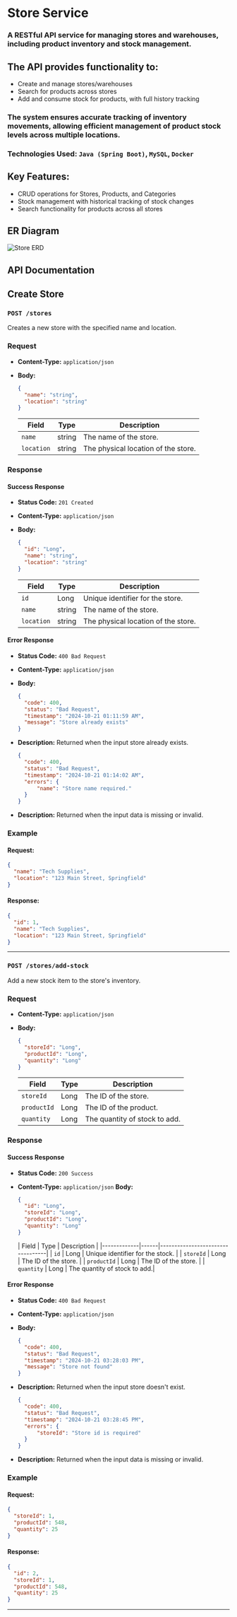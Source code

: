 # Store Service

### A RESTful API service for managing stores and warehouses, including product inventory and stock management.

## The API provides functionality to:

- Create and manage stores/warehouses
- Search for products across stores
- Add and consume stock for products, with full history tracking

### The system ensures accurate tracking of inventory movements, allowing efficient management of product stock levels across multiple locations.

### Technologies Used: `Java (Spring Boot)`, `MySQL`, `Docker`

## Key Features:

- CRUD operations for Stores, Products, and Categories
- Stock management with historical tracking of stock changes
- Search functionality for products across all stores

## ER Diagram

![Store ERD](https://github.com/user-attachments/assets/d2e26bee-f5e2-418d-9058-fcd3521b8f7a)

## API Documentation

## Create Store

### `POST /stores`

Creates a new store with the specified name and location.

### Request

- **Content-Type:** `application/json`
- **Body:**
    ```json
    {
      "name": "string",
      "location": "string"
    }
    ```

  | Field      | Type   | Description                        |
  |------------|--------|------------------------------------|
  | `name`     | string | The name of the store.             |
  | `location` | string | The physical location of the store.|

### Response

#### Success Response

- **Status Code:** `201 Created`
- **Content-Type:** `application/json`
- **Body:**
    ```json
    {
      "id": "Long",
      "name": "string",
      "location": "string"
    }
    ```

  | Field      | Type   | Description                        |
    |------------|--------|------------------------------------|
  | `id`       | Long   | Unique identifier for the store.   |
  | `name`     | string | The name of the store.             |
  | `location` | string | The physical location of the store.|

#### Error Response

- **Status Code:** `400 Bad Request`
- **Content-Type:** `application/json`
- **Body:**
    ```json
    {
      "code": 400,
      "status": "Bad Request",
      "timestamp": "2024-10-21 01:11:59 AM",
      "message": "Store already exists"
    }
    ```
- **Description:** Returned when the input store already exists.

    ```json
    {
      "code": 400,
      "status": "Bad Request",
      "timestamp": "2024-10-21 01:14:02 AM",
      "errors": {
          "name": "Store name required."
      }
    }
    ```
- **Description:** Returned when the input data is missing or invalid.

### Example

#### Request:
```json
{
  "name": "Tech Supplies",
  "location": "123 Main Street, Springfield"
}
```

#### Response:
```json
{
  "id": 1,
  "name": "Tech Supplies",
  "location": "123 Main Street, Springfield"
}
```

---

### `POST /stores/add-stock`

Add a new stock item to the store's inventory.

### Request

- **Content-Type:** `application/json`
- **Body:**
    ```json
    {
      "storeId": "Long",
      "productId": "Long",
      "quantity": "Long"
    }
    ```

  | Field       | Type | Description            |
    |-------------|------|------------------------|
  | `storeId`   | Long | The ID of the store.   |
  | `productId` | Long | The ID of the product. |
  | `quantity`  | Long | The quantity of stock to add.|

### Response

#### Success Response

- **Status Code:** `200 Success`
- **Content-Type:** `application/json`
 **Body:**
    ```json
    {
      "id": "Long",
      "storeId": "Long",
      "productId": "Long",
      "quantity": "Long"
    }
    ```

  | Field       | Type | Description                      |
      |-------------|------|----------------------------------|
  | `id`        | Long | Unique identifier for the stock. |
  | `storeId`   | Long | The ID of the store.             |
  | `productId` | Long | The ID of the store.             |
  | `quantity`  | Long | The quantity of stock to add.|

#### Error Response

- **Status Code:** `400 Bad Request`
- **Content-Type:** `application/json`
- **Body:**
    ```json
    {
      "code": 400,
      "status": "Bad Request",
      "timestamp": "2024-10-21 03:28:03 PM",
      "message": "Store not found"
    }
    ```
- **Description:** Returned when the input store doesn't exist.

    ```json
    {
      "code": 400,
      "status": "Bad Request",
      "timestamp": "2024-10-21 03:28:45 PM",
      "errors": {
          "storeId": "Store id is required"
      }
    }
    ```
- **Description:** Returned when the input data is missing or invalid.

### Example

#### Request:
```json
{
  "storeId": 1,
  "productId": 548,
  "quantity": 25
}
```

#### Response:
```json
{
  "id": 2,
  "storeId": 1,
  "productId": 548,
  "quantity": 25
}
```

---

